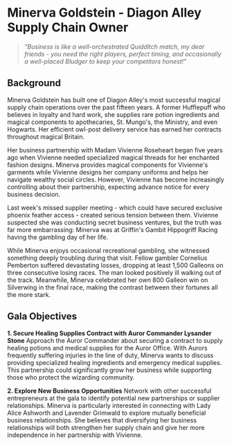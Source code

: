 # Minerva Goldstein - Diagon Alley Supply Chain Owner

> *"Business is like a well-orchestrated Quidditch match, my dear friends - you need the right players, perfect timing, and occasionally a well-placed Bludger to keep your competitors honest!"*

## Background

Minerva Goldstein has built one of Diagon Alley's most successful magical supply chain operations over the past fifteen years. A former Hufflepuff who believes in loyalty and hard work, she supplies rare potion ingredients and magical components to apothecaries, St. Mungo's, the Ministry, and even Hogwarts. Her efficient owl-post delivery service has earned her contracts throughout magical Britain.

Her business partnership with Madam Vivienne Roseheart began five years ago when Vivienne needed specialized magical threads for her enchanted fashion designs. Minerva provides magical components for Vivienne's garments while Vivienne designs her company uniforms and helps her navigate wealthy social circles. However, Vivienne has become increasingly controlling about their partnership, expecting advance notice for every business decision.

Last week's missed supplier meeting - which could have secured exclusive phoenix feather access - created serious tension between them. Vivienne suspected she was conducting secret business ventures, but the truth was far more embarrassing: Minerva was at Griffin's Gambit Hippogriff Racing having the gambling day of her life.

While Minerva enjoys occasional recreational gambling, she witnessed something deeply troubling during that visit. Fellow gambler Cornelius Pemberton suffered devastating losses, dropping at least 1,500 Galleons on three consecutive losing races. The man looked positively ill walking out of the track. Meanwhile, Minerva celebrated her own 800 Galleon win on Silverwing in the final race, making the contrast between their fortunes all the more stark.

## Gala Objectives

**1. Secure Healing Supplies Contract with Auror Commander Lysander Stone**
Approach the Auror Commander about securing a contract to supply healing potions and medical supplies for the Auror Office. With Aurors frequently suffering injuries in the line of duty, Minerva wants to discuss providing specialized healing ingredients and emergency medical supplies. This partnership could significantly grow her business while supporting those who protect the wizarding community.

**2. Explore New Business Opportunities**
Network with other successful entrepreneurs at the gala to identify potential new partnerships or supplier relationships. Minerva is particularly interested in connecting with Lady Alice Ashworth and Lavender Grimwald to explore mutually beneficial business relationships. She believes that diversifying her business relationships will both strengthen her supply chain and give her more independence in her partnership with Vivienne.
